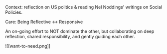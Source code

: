 Context: reflection on US politics & reading Nel Noddings' writings on Social Policies.

Care: Being Reflective <-> Responsive 

An on-going effort to NOT dominate the other, but collaborating on deep reflection, shared responsibility, and gently guiding each other.

![[want-to-need.png]]